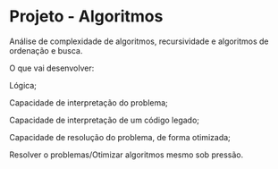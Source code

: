 # Projeto - Algoritmos
Análise de complexidade de algoritmos, recursividade e algoritmos de ordenação e busca.

O que vai desenvolver:

Lógica;

Capacidade de interpretação do problema;

Capacidade de interpretação de um código legado;

Capacidade de resolução do problema, de forma otimizada;

Resolver o problemas/Otimizar algoritmos mesmo sob pressão.
